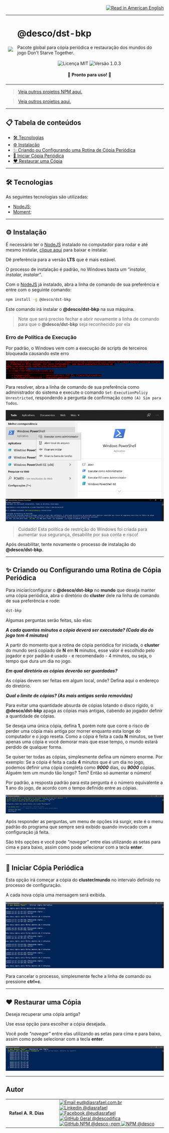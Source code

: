 <div align="right">
  <a href="README.US.md">
    <img alt="Read in American English" src="https://img.shields.io/static/v1?label=&message=Read+in+American+English&color=red&style=for-the-badge" />
  </a>
</div>

<table>
  <tr>
    <td><img src="https://i.ibb.co/4M0hgyF/dst-bkp.png"></td>
    <td>  
      <h1>@desco/dst-bkp</h1>
      Pacote global para cópia periódica e restauração dos mundos do jogo Don't Starve Together.
      <br /><br />
      <div align="center">
        <img alt="Licença MIT" src="https://img.shields.io/static/v1?label=Licen%C3%A7a&message=MIT&color=green&style=for-the-badge">
        <img alt="Versão 1.0.3" src="https://img.shields.io/static/v1?label=Vers%C3%A3o&message=1.0.3&color=blue&style=for-the-badge">
      </div>
      <h4 align="center"> 
        🚀 Pronto para uso! 🚀
      </h4>
    </td>
  </tr>
</table>

> <a href="https://github.com/desco-npm" target="_blank">Veja outros projetos NPM aqui.</a>

> <a href="https://github.com/descoifica" target="_blank">Veja outros projetos aqui.</a>

---

## 📋 Tabela de conteúdos

- [🛠️ Tecnologias](#Tecnologias)
- [⚙️ Instalação](#Instalação)
- [✨ Criando ou Configurando uma Rotina de Cópia Periódica](#Criando-ou-Configurando-uma-Rotina-de-Cópia-Periódica)
- [🏁 Iniciar Cópia Periódica](#Iniciar-Cópia-Periódica)
- [❤️ Restaurar uma Cópia](#Restaurar-uma-Cópia)

---

<a name="Tecnologias"></a>

## 🛠️ Tecnologias

As seguintes tecnologias são utilizadas:

- [NodeJS](https://nodejs.org/en/);
- [Moment](https://www.npmjs.com/package/moment);

---

<a name="Instalação"></a>

## ⚙️ Instalação

É necessário ter o <a href="https://nodejs.org/en/" target="_blank">NodeJS</a> instalado no computador para rodar e até mesmo instalar, <a href="https://nodejs.org/en/" target="_blank">clique aqui</a> para baixar e instalar.

Dê preferência para a versão **LTS** que é mais estável.

O processo de instalação é padrão, no Windows basta um _"instalar, instalar, instalar"_.

Com o <a href="https://nodejs.org/en/" target="_blank">NodeJS</a> já instalado, abra a linha de comando de sua preferência e entre com o seguinte comando:

```bash
npm install -g @desco/dst-bkp
```

Este comando irá instalar o **@desco/dst-bkp** na sua máquina.

> Note que será preciso fechar e abrir novamente a linha de comando para que o **@desco/dst-bkp** seja reconhecido por ela

<a name="Como-Usar"></a>

### Erro de Política de Execução

Por padrão, o Windows vem com a execução de scripts de terceiros bloqueada causando este erro

![5](/assets/5.png)

Para resolver, abra a linha de comando de sua preferência como administrador do sistema e execute o comando `Set-ExecutionPolicy Unrestricted`, respondendo a pergunta de confirmação como `(A) Sim para Todos`.

![6](/assets/6.png)
![4](/assets/4.png)

> Cuidado! Esta política de restrição do Windows foi criada para aumentar sua segurança, desabilite por sua conta e risco!

Após desabilitar, tente novamente o processo de instalação do **@desco/dst-bkp**.

---

<a name="Criando-ou-Configurando-uma-Rotina-de-Cópia-Periódica"></a>

## ✨ Criando ou Configurando uma Rotina de Cópia Periódica

Para iniciar/configurar o **@desco/dst-bkp** no **mundo** que deseja manter uma cópia periódica, abra o diretório do **cluster** dele na linha de comando de sua preferência e rode:

```bash
dst-bkp
```

Algumas perguntas serão feitas, são elas:

**_A cada quantos minutos a cópia deverá ser executada? (Cada dia do jogo tem 4 minutos)_**

A partir do momento que a rotina de cópia periódica for iniciada, o **cluster** do mundo será copiado de **N** em **N** minutos, esse valor é escolhido pelo jogador e por padrão é usado - e recomendado - 4 minutos, ou seja, o tempo que dura um dia no jogo.

**_Em qual diretório as cópias deverão ser guardadas?_**

As cópias devem ser feitas em algum local, onde? Defina aqui o endereço do diretório.

**_Qual o limite de cópias? (As mais antigas serão removidas)_**

Para evitar uma quantidade absurda de cópias lotando o disco rígido, o **@desco/dst-bkp** apaga as cópias mais antigas, cabendo ao jogador definir a quantidade de cópias.

Se deseja uma única cópia, defina **1**, porém note que corre o risco de perder uma cópia mais antiga por morrer enquanto esta longe do computador e o jogo reseta. Como a cópia é feita a cada **N** minutos, se tiver apenas uma cópia e você demorar mais que esse tempo, o mundo estará perdido de qualquer forma.

Se quiser ter todas as cópias, simplesmente defina um número enorme. Por exemplo: Se a cópia é feita a cada **4** minutos que é um dia no jogo, podemos definir uma cópia completa como **_9000_** dias, ou **_9000_** cópias. Alguém tem um mundo tão longo? Tem? Então só aumentar o número!

Por padrão, a resposta padrão para esta pergunta é o número equivalente a **1** ano do jogo, de acordo com o tempo definido entre as cópias.

![1](/assets/1.png)

Após responder as perguntas, um menu de opções irá surgir, este é o menu padrão do programa que sempre será exibido quando invocado com a configuração já feita.

São três opções e você pode _"navegar"_ entre elas utilizando as setas para cima e para baixo, assim como pode selecionar com a tecla **enter**.

---

<a name="Iniciar-Cópia-Periódica"></a>

## 🏁 Iniciar Cópia Periódica

Esta opção irá começar a cópia do **cluster/mundo** no intervalo definido no processo de configuração.

A cada nova cópia uma mensagem será exibida.

![2](/assets/2.png)

Para cancelar o processo, simplesmente feche a linha de comando ou pressione **ctrl+c**.

---

<a name="Restaurar-uma-Cópia"></a>

## ❤️ Restaurar uma Cópia

Deseja recuperar uma cópia antiga?

Use essa opção para escolher a cópia desejada.

Você pode _"navegar"_ entre elas utilizando as setas para cima e para baixo, assim como pode selecionar com a tecla **enter**.

![3](/assets/3.png)

---

## Autor

<table>
  <tr>
    <td width="150px">
      <img src="https://scontent.fsdu1-1.fna.fbcdn.net/v/t1.0-9/539886_235546170253505_5977326689811409130_n.jpg?_nc_cat=106&ccb=3&_nc_sid=174925&_nc_eui2=AeGgFWn_fWInwRkTo3mHSP993TbQ0TzG0Y3dNtDRPMbRjS-eZL1tr4I5maqz6O-jva9qWnIxKOsD3UtSm9CTeCys&_nc_ohc=Qw6NaDGrtIgAX9uFF2c&_nc_ht=scontent.fsdu1-1.fna&oh=5ebac9874d7a24e157c8c99fd965c2a4&oe=606539CE" width="100px;" alt=""/>
      <b>Rafael A. R. Dias</b>
    </td>
    <td>  
      <a href="mailto:eu@diasrafael.com.br" target="_blank" >
        <img alt="Email eu@diasrafael.com.br" src="https://img.shields.io/static/v1?label=Email&message=eu@diasrafael.com.br&color=red&logo=gmail&style=for-the-badge">
      </a>
      <a href="https://www.linkedin.com/in/diasrafael/" target="_blank">
        <img alt="Linkedin @diasrafael" src="https://img.shields.io/static/v1?label=Linkedin&message=@diasrafael&color=blue&logo=linkedin&style=for-the-badge">
      </a>
      <a href="https://www.facebook.com/eudiasrafael" target="_blank">
        <img alt="Facebook @eudiasrafael" src="https://img.shields.io/static/v1?label=Facebook&message=@eudiasrafael&color=blue&logo=facebook&style=for-the-badge">
      </a>
      <a href="https://github.com/descodifica" target="_blank">
        <img alt="GitHub Geral @descodifica" src="https://img.shields.io/static/v1?label=GitHub+Geral&message=@descodifica&color=black&logo=github&style=for-the-badge">
      </a>
      <a href="https://github.com/desco-npm" target="_blank">
        <img alt="GitHub NPM @desco-npm" src="https://img.shields.io/static/v1?label=GitHub+NPM&message=@desco-npm&color=black&logo=github&style=for-the-badge">
      </a>
      <a href="https://www.npmjs.com/org/desco" target="_blank">
        <img alt="NPM @desco" src="https://img.shields.io/static/v1?label=NPM&message=@desco&color=red&logo=npm&style=for-the-badge">
      </a>
    </td>
  </tr>
</table>
